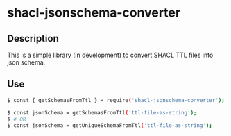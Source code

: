 # shacl-jsonschema-converter
  

## Description

This is a simple library (in development) to convert SHACL TTL files into json schema.

## Use

```bash
$ const { getSchemasFromTtl } = require('shacl-jsonschema-converter');

$ const jsonSchema = getSchemasFromTtl('ttl-file-as-string');
$ # OR
$ const jsonSchema = getUniqueSchemaFromTtl('ttl-file-as-string');
```
